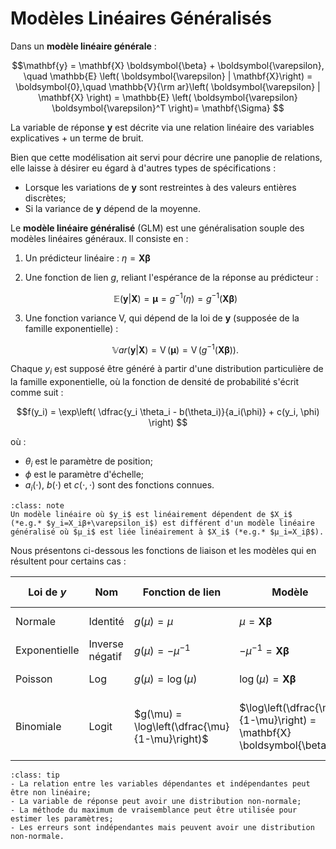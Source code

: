 # Modèles Linéaires Généralisés


Dans un **modèle linéaire générale** :


$$\mathbf{y} = \mathbf{X} \boldsymbol{\beta} + \boldsymbol{\varepsilon}, \quad \mathbb{E} \left( \boldsymbol{\varepsilon} | \mathbf{X}\right) = \boldsymbol{0},\quad \mathbb{V}{\rm ar}\left( \boldsymbol{\varepsilon} | \mathbf{X} \right) = \mathbb{E} \left( \boldsymbol{\varepsilon} \boldsymbol{\varepsilon}^T \right)= \mathbf{\Sigma} 
$$

La variable de réponse $\mathbf y$ est décrite via une relation linéaire des variables explicatives + un terme de bruit.

Bien que cette modélisation ait servi pour décrire une panoplie de relations, elle laisse à désirer eu égard à d'autres types de spécifications :

- Lorsque les variations de $\mathbf y$ sont restreintes à des valeurs entières discrètes;
- Si la variance de $\mathbf y$ dépend de la moyenne.

Le **modèle linéaire généralisé** (GLM) est une généralisation souple des modèles linéaires généraux. Il consiste en :


1. Un prédicteur linéaire : $\eta=\mathbf X\boldsymbol{\beta}$

2. Une fonction de lien $g$, reliant l'espérance de la réponse au prédicteur :  
   
   $${\displaystyle \mathbb {E} (\mathbf y|\mathbf {X} )={\boldsymbol {\mu }}=g^{-1}(\eta)=g^{-1}(\mathbf {X} {\boldsymbol {\beta }})}$$

3. Une fonction variance $\mathrm V$, qui dépend de la loi de $\mathbf y$ (supposée de la famille exponentielle) :
   
   $${\displaystyle \mathbb Var (\mathbf y|\mathbf {X} )=\operatorname {V} ({\boldsymbol {\mu }})=\operatorname {V} (g^{-1}(\mathbf {X} {\boldsymbol {\beta }})).}$$


Chaque $y_i$ est supposé être généré à partir d'une distribution particulière de la famille exponentielle, où la fonction de densité de probabilité s'écrit comme suit :

$$f(y_i) = \exp\left( \dfrac{y_i \theta_i - b(\theta_i)}{a_i(\phi)} + c(y_i, \phi) \right)
$$

où :
- $\theta_i$ est le paramètre de position;
- $\phi$ est le paramètre d'échelle;
- $a_i(⋅)$, $b(⋅)$ et $c(⋅,⋅)$ sont des fonctions connues.

```{admonition} Remarque
:class: note
Un modèle linéaire où $y_i$ est linéairement dépendent de $X_i$ (*e.g.* $y_i=X_iβ+\varepsilon_i$) est différent d'un modèle linéaire généralisé où $μ_i$ est liée linéairement à $X_i$ (*e.g.* $μ_i=X_iβ$).
```


Nous présentons ci-dessous les fonctions de liaison et les modèles qui en résultent pour certains cas :


| Loi de $y$| Nom | Fonction de lien | Modèle | Prédiction $\hatμ$ | Valeurs de $y$
|-----------|----------------------------|------------------|--------|--------------------|---------------
| Normale   |         Identité           |       $g(μ)=μ$   |  $μ=\mathbf X\boldsymbol{β}$ | $\hatμ=\mathbf X\hat{\boldsymbol{β}}$  |    $y\in]-∞,+∞[$                |
| Exponentielle  |          Inverse négatif          |       $g(μ)=-μ^{-1}$       |   $-μ^{-1}=\mathbf X\boldsymbol{β}$  |        $\hatμ=-\left(\mathbf X\hat{\boldsymbol{β}}\right)^{-1}$     | $y\in[0,∞[$
|   Poisson  |     Log       |       $g(μ)=\log(μ)$     |   $\log(\mu)=\mathbf X\boldsymbol{\beta}$   | $\hat\mu=\exp(\mathbf X\hat{\boldsymbol{\beta}})$      |  $y\in\{0,1,2,...\}$
|       Binomiale   |        Logit            |     $g(\mu) = \log\left(\dfrac{\mu}{1-\mu}\right)$   | $\log\left(\dfrac{\mu}{1-\mu}\right) = \mathbf{X} \boldsymbol{\beta}$     |         $\widehat{\mu} = \dfrac{\exp\left(\mathbf{X} \widehat{\boldsymbol{\beta}}\right)}{1 + \exp\left(\mathbf{X} \widehat{\boldsymbol{\beta}}\right)}$      |$y\in\{0,1\}$




```{admonition} Hypothèses du GLM
:class: tip
- La relation entre les variables dépendantes et indépendantes peut être non linéaire;
- La variable de réponse peut avoir une distribution non-normale;
- La méthode du maximum de vraisemblance peut être utilisée pour estimer les paramètres;
- Les erreurs sont indépendantes mais peuvent avoir une distribution non-normale.
```
